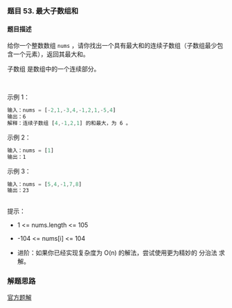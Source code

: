 ### 题目 53. 最大子数组和
#### 题目描述
给你一个整数数组 `nums` ，请你找出一个具有最大和的连续子数组（子数组最少包含一个元素），返回其最大和。

子数组 是数组中的一个连续部分。

 

示例 1：

```js
输入：nums = [-2,1,-3,4,-1,2,1,-5,4]
输出：6
解释：连续子数组 [4,-1,2,1] 的和最大，为 6 。
```
示例 2：

```js
输入：nums = [1]
输出：1
```
示例 3：

```js
输入：nums = [5,4,-1,7,8]
输出：23
 
```

提示：

- 1 <= nums.length <= 105
- -104 <= nums[i] <= 104
 

- 进阶：如果你已经实现复杂度为 O(n) 的解法，尝试使用更为精妙的 分治法 求解。



### 解题思路
[官方题解](https://leetcode.cn/problems/maximum-subarray/solution/zui-da-zi-xu-he-by-leetcode-solution/)